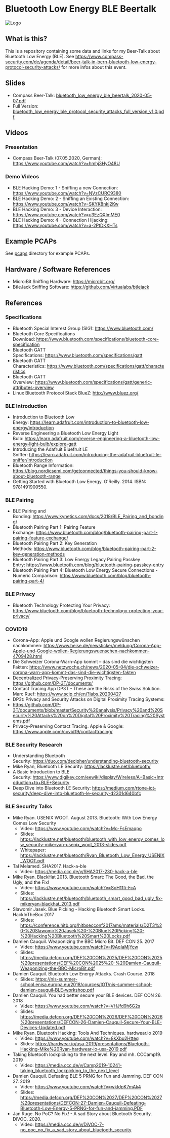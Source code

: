 # Bluetooth Low Energy BLE Beertalk

![Logo](logo.png)

## What is this?

This is a repository containing some data and links for my Beer-Talk about Bluetooth Low Energy (BLE).
See https://www.compass-security.com/de/agenda/detail/beer-talk-in-bern-bluetooth-low-energy-protocol-security-attacks/ for more infos about this event.

## Slides

* Compass Beer-Talk: [bluetooth_low_energy_ble_beertalk_2020-05-07.pdf](https://github.com/CompassSecurity/Bluetooth_Low_Energy_BLE/raw/master/slides/bluetooth_low_energy_ble_beertalk_2020-05-07.pdf)
* Full Version: [bluetooth_low_energy_ble_protocol_security_attacks_full_version_v1.0.pdf](https://github.com/CompassSecurity/Bluetooth_Low_Energy_BLE/raw/master/slides/bluetooth_low_energy_ble_protocol_security_attacks_full_version_v1.0.pdf)

## Videos

### Presentation

- Compass Beer-Talk (07.05.2020, German): https://www.youtube.com/watch?v=hmhj3HyO48U

### Demo Videos

- BLE Hacking Demo: 1 - Sniffing a new Connection: https://www.youtube.com/watch?v=NVzCURC9380
- BLE Hacking Demo: 2 - Sniffing an Existing Connection: https://www.youtube.com/watch?v=SKYK8nkj2Kw
- BLE Hacking Demo: 3 - Device Interaction: https://www.youtube.com/watch?v=u3EzQXImME0
- BLE Hacking Demo: 4 - Connection Hijacking: https://www.youtube.com/watch?v=a-2PtDKXHTs

## Example PCAPs

See [pcaps](./pcaps) directory for example PCAPs.

## Hardware / Software References

- Micro:Bit Sniffing Hardware: https://microbit.org/
- BtleJack Sniffing Software: https://github.com/virtualabs/btlejack

## References

### Specifications

- Bluetooth Special Interest Group (SIG): https://www.bluetooth.com/
- Bluetooth Core Specifications Download: https://www.bluetooth.com/specifications/bluetooth-core-specification
- Bluetooth GATT Specifications: https://www.bluetooth.com/specifications/gatt
- Bluetooth GATT Characteristics: https://www.bluetooth.com/specifications/gatt/characteristics
- Bluetooth GATT Overview: https://www.bluetooth.com/specifications/gatt/generic-attributes-overview
- Linux Bluetooth Protocol Stack BlueZ: http://www.bluez.org/

### BLE Introduction

- Introduction to Bluetooth Low Energy: https://learn.adafruit.com/introduction-to-bluetooth-low-energy/introduction
- Reverse Engineering a Bluetooth Low Energy Light Bulb: https://learn.adafruit.com/reverse-engineering-a-bluetooth-low-energy-light-bulb/explore-gatt
- Introducing the Adafruit Bluefruit LE Sniffer: https://learn.adafruit.com/introducing-the-adafruit-bluefruit-le-sniffer/introduction
- Bluetooth Range Information: https://blog.nordicsemi.com/getconnected/things-you-should-know-about-bluetooth-range
- Getting Started with Bluetooth Low Energy. O'Reilly. 2014. ISBN: 9781491900550.

### BLE Pairing

- BLE Pairing and Bonding: https://www.kynetics.com/docs/2018/BLE_Pairing_and_bonding/
- Bluetooth Pairing Part 1: Pairing Feature Exchange: https://www.bluetooth.com/blog/bluetooth-pairing-part-1-pairing-feature-exchange/
- Bluetooth Pairing Part 2: Key Generation Methods: https://www.bluetooth.com/blog/bluetooth-pairing-part-2-key-generation-methods
- Bluetooth Pairing Part 3: Low Energy Legacy Pairing Passkey Entry: https://www.bluetooth.com/blog/bluetooth-pairing-passkey-entry
- Bluetooth Pairing Part 4: Bluetooth Low Energy Secure Connections - Numeric Comparison: https://www.bluetooth.com/blog/bluetooth-pairing-part-4/

### BLE Privacy

- Bluetooth Technology Protecting Your Privacy: https://www.bluetooth.com/blog/bluetooth-technology-protecting-your-privacy/

### COVID19

- Corona-App: Apple und Google wollen Regierungswünschen nachkommen: https://www.heise.de/newsticker/meldung/Corona-App-Apple-und-Google-wollen-Regierungswuenschen-nachkommen-4709428.html
- Die Schweizer Corona-Warn-App kommt – das sind die wichtigsten Fakten: https://www.netzwoche.ch/news/2020-05-04/die-schweizer-corona-warn-app-kommt-das-sind-die-wichtigsten-fakten
- Decentralized Privacy-Preserving Proximity Tracing: https://github.com/DP-3T/documents/
- Contact Tracing App DP3T - These are the Risks of the Swiss Solution. Marc Ruef: https://www.scip.ch/en/?labs.20200427
- DP3t: Privacy and Security Attacks on Digital Proximity Tracing Systems:
- https://github.com/DP-3T/documents/blob/master/Security%20analysis/Privacy%20and%20Security%20Attacks%20on%20Digital%20Proximity%20Tracing%20Systems.pdf
- Privacy-Preserving Contact Tracing. Apple & Google: https://www.apple.com/covid19/contacttracing/

### BLE Security Research

- Understanding Bluetooth Security: https://duo.com/decipher/understanding-bluetooth-security
- Mike Ryan, Bluetooth LE Security: https://lacklustre.net/bluetooth/
- A Basic Introduction to BLE Security: https://www.digikey.com/eewiki/display/Wireless/A+Basic+Introduction+to+BLE+Security
- Deep Dive into Bluetooth LE Security: https://medium.com/rtone-iot-security/deep-dive-into-bluetooth-le-security-d2301d640bfc

### BLE Security Talks

- Mike Ryan. USENIX WOOT. August 2013. Bluetooth: With Low Energy Comes Low Security
  - Video: https://www.youtube.com/watch?v=Mo-FsEmaqpo
  - Slides: https://lacklustre.net/bluetooth/bluetooth_with_low_energy_comes_low_security-mikeryan-usenix_woot_2013-slides.pdf
  - Whitepaper: https://lacklustre.net/bluetooth/Ryan_Bluetooth_Low_Energy_USENIX_WOOT.pdf
- Tal Melamed. SHA2017. Hack-a-ble
  - Video: https://media.ccc.de/v/SHA2017-230-hack-a-ble
- Mike Ryan. BlackHat 2013. Bluetooth Smart: The Good, the Bad, the Ugly, and the Fix!
  - Video: https://www.youtube.com/watch?v=SoH11fi-FcA
  - Slides: https://lacklustre.net/bluetooth/bluetooth_smart_good_bad_ugly_fix-mikeryan-blackhat_2013.pdf
- Slawomir Jasek. Blue Picking - Hacking Bluetooth Smart Locks. HackInTheBox 2017
  - Slides: https://conference.hitb.org/hitbsecconf2017ams/materials/D2T3%20-%20Slawomir%20Jasek%20-%20Blue%20Picking%20-%20Hacking%20Bluetooth%20Smart%20Locks.pdf
- Damien Cauquil. Weaponizing the BBC Micro Bit. DEF CON 25. 2017
  - Video: https://www.youtube.com/watch?v=I9AqIaMjYcw
  - Slides: https://media.defcon.org/DEF%20CON%2025/DEF%20CON%2025%20presentations/DEF%20CON%2025%20-%20Damien-Cauquil-Weaponizing-the-BBC-MicroBit.pdf
- Damien Cauquil. Bluetooth Low Energy Attacks. Crash Course. 2018
  - Slides: https://nis-summer-school.enisa.europa.eu/2018/cources/IOT/nis-summer-school-damien-cauquil-BLE-workshop.pdf
- Damien Cauquil. You had better secure your BLE devices. DEF CON 26. 2018
  - Video: https://www.youtube.com/watch?v=VHJfd9h6G2s
  - Slides: https://media.defcon.org/DEF%20CON%2026/DEF%20CON%2026%20presentations/DEFCON-26-Damien-Cauquil-Secure-Your-BLE-Devices-Updated.pdf
- Mike Ryan. Bluetooth Hacking: Tools And Techniques. hardwear.io 2019
  - Video: https://www.youtube.com/watch?v=8kXbu2Htteg
  - Slides: https://hardwear.io/usa-2019/presentations/Bluetooth-Hacking-Mike%20Ryan-hardwear-io-usa-2019.pdf
- Taking Bluetooth lockpicking to the next level. Ray and mh. CCCamp19. 2019
  - Video: https://media.ccc.de/v/Camp2019-10241-taking_bluetooth_lockpicking_to_the_next_level
- Damien Cauquil. Defeating BLE 5 PRNG for Fun and Jamming. DEF CON 27. 2019
  - Video: https://www.youtube.com/watch?v=wkIdpK7mAk4
  - Slides: https://media.defcon.org/DEF%20CON%2027/DEF%20CON%2027%20presentations/DEFCON-27-Damien-Cauquil-Defeating-Bluetooth-Low-Energy-5-PRNG-for-fun-and-jamming.PDF
- Jan Ruge. No PoC? No Fix! - A sad Story about Bluetooth Security. DiVOC. 2020.
  - Video: https://media.ccc.de/v/DiVOC-7-no_poc_no_fix_a_sad_story_about_bluetooth_security
